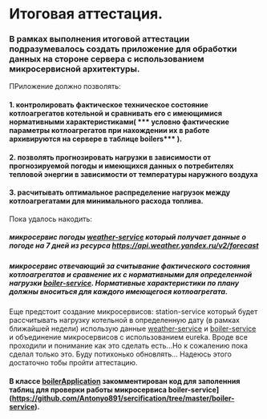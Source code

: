 # Итоговая аттестация.
### В рамках выполнения итоговой аттестации подразумевалось создать приложение для обработки данных на стороне сервера с использованием микросервисной архитектуры.
ПРиложение должно позволять: 
#### 1. контролировать фактическое техническое состояние котлоагрегатов котельной и сравнивать его с имеющимися нормативными характеристиками( *** условно фактические параметры котлоагрегатов при нахождении их в работе архивируются на сервере в таблице boilers*** ).
#### 2. позволять прогнозировать нагрузки в зависимости от прогнозируемой погоды и имеющихся данных о потребителях тепловой энергии в зависимости от температуры наружного воздуха
#### 3. расчитывать оптимальное распределение нагрузок между котлоагрегатами для минимального расхода топлива.
Пока удалось накодить:
##### микросервис погоды [weather-service](https://github.com/Antonyo891/sercification/tree/master/weather-service) который получает данные о погоде на 7 дней из ресурса https://api.weather.yandex.ru/v2/forecast<br>
##### микросервис отвечающий за считывание фактического состояния котлоагрегатов и сравнение их с нормативными для определенной нагрузки [boiler-service](https://github.com/Antonyo891/sercification/tree/master/boiler-service). Нормативные характеристики по плану  должны вноситься для каждого имеющегося котлоагрегата.

Еще предстоит создание микросервисов:
station-service который будет рассчитывать нагрузку котельной в определенную дату (в рамках ближайшей недели) использую данные [weather-service](https://github.com/Antonyo891/sercification/blob/master/weather-service/src/main/java/by/antonyo891/api/WeatherController.java) и  [boiler-service](https://github.com/Antonyo891/sercification/blob/master/boiler-service/src/main/java/by/antonyo891/api/BoilerController.java) и объединение микросервисов с использованием eureka.
Вроде все проходили и понимание как это сделать есть...Но к сожалению пока сделал только это. Буду потихонько обновлять... Надеюсь этого достаточно тобы пройти аттестацию.
#### В классе [boilerApplication](https://github.com/Antonyo891/sercification/blob/master/boiler-service/src/main/java/by/antonyo891/BoilerApplication.java) закомментирован код для заполенния таблиц для проверки работы микросервиса boiler-service](https://github.com/Antonyo891/sercification/tree/master/boiler-service).

